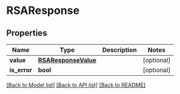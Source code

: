# RSAResponse

## Properties
Name | Type | Description | Notes
------------ | ------------- | ------------- | -------------
**value** | [**RSAResponseValue**](RSAResponseValue.md) |  | [optional] 
**is_error** | **bool** |  | [optional] 

[[Back to Model list]](../README.md#documentation-for-models) [[Back to API list]](../README.md#documentation-for-api-endpoints) [[Back to README]](../README.md)

